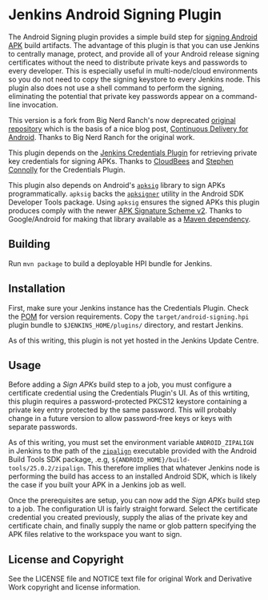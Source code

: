 Jenkins Android Signing Plugin
============

The Android Signing plugin provides a simple build step for [signing Android APK](https://developer.android.com/studio/publish/app-signing.html#signing-manually)
build artifacts.  The advantage of this plugin is that you can use Jenkins to
centrally manage, protect, and provide all of your Android release signing
certificates without the need to distribute private keys and passwords to
every developer.  This is especially useful in multi-node/cloud environments
so you do not need to copy the signing keystore to every Jenkins node. This
plugin also does not use a shell command to perform the signing, eliminating
the potential that private key passwords appear on a command-line invocation.

This version is a fork from Big Nerd Ranch's now deprecated
[original repository](https://github.com/bignerdranch/jenkins-android-signing)
which is the basis of a nice blog post,
[Continuous Delivery for Android](https://www.bignerdranch.com/blog/continuous-delivery-for-android/).
Thanks to Big Nerd Ranch for the original work.

This plugin depends on the
[Jenkins Credentials Plugin](https://wiki.jenkins-ci.org/display/JENKINS/Credentials+Plugin)
for retrieving private key credentials for signing APKs.  Thanks to
[CloudBees](https://www.cloudbees.com/) and
[Stephen Connolly](https://github.com/stephenc) for the Credentials Plugin.

This plugin also depends on Android's  [`apksig`](https://android.googlesource.com/platform/tools/apksig/)
library to sign APKs programmatically. `apksig` backs the [`apksigner`](https://developer.android.com/studio/command-line/apksigner.html)
utility in the Android SDK Developer Tools package.  Using `apksig` ensures the signed APKs
this plugin produces comply with the newer
[APK Signature Scheme v2](https://source.android.com/security/apksigning/v2.html).
Thanks to Google/Android for making that library available as a
[Maven dependency](http://jcenter.bintray.com/com/android/tools/build/apksig/).

## Building

Run `mvn package` to build a deployable HPI bundle for Jenkins.

## Installation

First, make sure your Jenkins instance has the Credentials Plugin.  Check the
[POM](pom.xml) for version requirements.  Copy the `target/android-signing.hpi`
plugin bundle to `$JENKINS_HOME/plugins/` directory, and restart Jenkins.

As of this writing, this plugin is not yet hosted in the Jenkins Update Centre.

## Usage

Before adding a _Sign APKs_ build step to a job, you must configure a certificate
credential using the Credentials Plugin's UI.  As of this wrtiting, this plugin
requires a password-protected PKCS12 keystore containing a private key entry
protected by the same password.  This will probably change in a future version to
allow password-free keys or keys with separate passwords.

As of this writing, you must set the environment variable `ANDROID_ZIPALIGN` in
Jenkins to the path of the
[`zipalign`](https://developer.android.com/studio/command-line/zipalign.html)
executable provided with the Android Build Tools SDK package, .e.g,
`${ANDROID_HOME}/build-tools/25.0.2/zipalign`.  This therefore implies that
whatever Jenkins node is performing the build has access to an installed Android
SDK, which is likely the case if you built your APK in a Jenkins job as well.

Once the prerequisites are setup, you can now add the _Sign APKs_ build step to
a job.  The configuration UI is fairly straight forward.  Select the certificate
credential you created previously, supply the alias of the private key and
certificate chain, and finally supply the name or glob pattern specifying the
APK files relative to the workspace you want to sign.

## License and Copyright

See the LICENSE file and NOTICE text file for original Work and Derivative Work copyright and license information.
